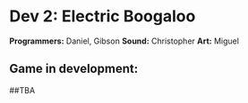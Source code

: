# Dev 2: Electric Boogaloo
**Programmers:** Daniel, Gibson
**Sound:** Christopher
**Art:** Miguel

## Game in development:
##TBA
